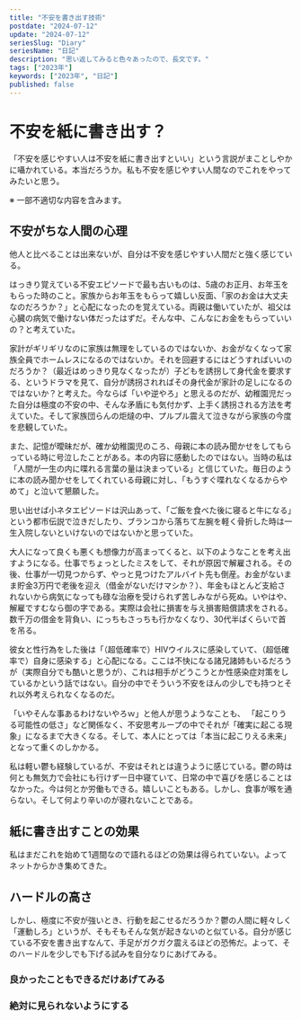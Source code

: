 ```yaml
---
title: "不安を書き出す技術"
postdate: "2024-07-12"
update: "2024-07-12"
seriesSlug: "Diary"
seriesName: "日記"
description: "思い返してみると色々あったので、長文です。"
tags: ["2023年"]
keywords: ["2023年", "日記"]
published: false
---
```


# 不安を紙に書き出す？

「不安を感じやすい人は不安を紙に書き出すといい」という言説がまことしやかに囁かれている。本当だろうか。私も不安を感じやすい人間なのでこれをやってみたいと思う。

※ 一部不適切な内容を含みます。

## 不安がちな人間の心理

他人と比べることは出来ないが、自分は不安を感じやすい人間だと強く感じている。

はっきり覚えている不安エピソードで最も古いものは、5歳のお正月、お年玉をもらった時のこと。家族からお年玉をもらって嬉しい反面、「家のお金は大丈夫なのだろうか？」と心配になったのを覚えている。両親は働いていたが、祖父は心臓の病気で働けない体だったはずだ。そんな中、こんなにお金をもらっていいの？と考えていた。

家計がギリギリなのに家族は無理をしているのではないか、お金がなくなって家族全員でホームレスになるのではないか。それを回避するにはどうすればいいのだろうか？（最近はめっきり見なくなったが）子どもを誘拐して身代金を要求する、というドラマを見て、自分が誘拐されればその身代金が家計の足しになるのではないか？と考えた。今ならば「いや逆やろ」と思えるのだが、幼稚園児だった自分は極度の不安の中、そんな矛盾にも気付かず、上手く誘拐される方法を考えていた。そして家族団らんの炬燵の中、プルプル震えて泣きながら家族の今度を悲観していた。

また、記憶が曖昧だが、確か幼稚園児のころ、母親に本の読み聞かせをしてもらっている時に号泣したことがある。本の内容に感動したのではない。当時の私は「人間が一生の内に喋れる言葉の量は決まっている」と信じていた。毎日のように本の読み聞かせをしてくれている母親に対し、「もうすぐ喋れなくなるからやめて」と泣いて懇願した。

思い出せば小ネタエピソードは沢山あって、「ご飯を食べた後に寝ると牛になる」という都市伝説で泣きだしたり、ブランコから落ちて左腕を軽く骨折した時は一生入院しないといけないのではないかと思っていた。

大人になって良くも悪くも想像力が高まってくると、以下のようなことを考え出すようになる。仕事でちょっとしたミスをして、それが原因で解雇される。その後、仕事が一切見つからず、やっと見つけたアルバイト先も倒産。お金がないまま貯金3万円で老後を迎え（借金がないだけマシか？）、年金もほとんど支給されないから病気になっても碌な治療を受けられず苦しみながら死ぬ。いやはや、解雇ですむなら御の字である。実際は会社に損害を与え損害賠償請求をされる。数千万の借金を背負い、にっちもさっちも行かなくなり、30代半ばくらいで首を吊る。

彼女と性行為をした後は「（超低確率で）HIVウイルスに感染していて、（超低確率で）自身に感染する」と心配になる。ここは不快になる諸兄諸姉もいるだろうが（実際自分でも酷いと思うが）、これは相手がどうこうとか性感染症対策をしているかという話ではない。自分の中でそういう不安をほんの少しでも持つとそれ以外考えられなくなるのだ。

「いやそんな事あるわけないやろｗ」と他人が思うようなことも、 「起こりうる可能性の低さ」など関係なく、不安思考ループの中でそれが「確実に起こる現象」になるまで大きくなる。そして、本人にとっては「本当に起こりえる未来」となって重くのしかかる。

私は軽い鬱も経験しているが、不安はそれとは違うように感じている。鬱の時は何とも無気力で会社にも行けず一日中寝ていて、日常の中で喜びを感じることはなかった。今は何とか労働もできる。嬉しいこともある。しかし、食事が喉を通らない。そして何より辛いのが寝れないことである。

## 紙に書き出すことの効果

私はまだこれを始めて1週間なので語れるほどの効果は得られていない。よってネットからかき集めてきた。

## ハードルの高さ


しかし、極度に不安が強いとき、行動を起こせるだろうか？鬱の人間に軽々しく「運動しろ」というが、そもそもそんな気が起きないのと似ている。自分が感じている不安を書き出すなんて、手足がガクガク震えるほどの恐怖だ。よって、そのハードルを少しでも下げる試みを自分なりにあげてみる。

### 良かったこともできるだけあげてみる

### 絶対に見られないようにする

